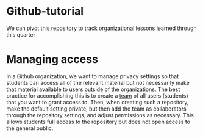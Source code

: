 # Github-tutorial
We can pivot this repository to track organizational lessons learned
through this quarter

# Managing access
In a Github organization, we want to manage privacy settings so that
students can access all of the relevant material but not necessarily
make that material available to users outside of the
organizations. The best practice for accomplishing this is to create a
[team](https://docs.github.com/en/organizations) of all users
(students) that you want to grant access to. Then, when creating such
a repository, make the default setting private, but then add the team
as collaborators through the repository settings, and adjust
permissions as necessary. This allows students full access to the
repository but does not open access to the general public.

